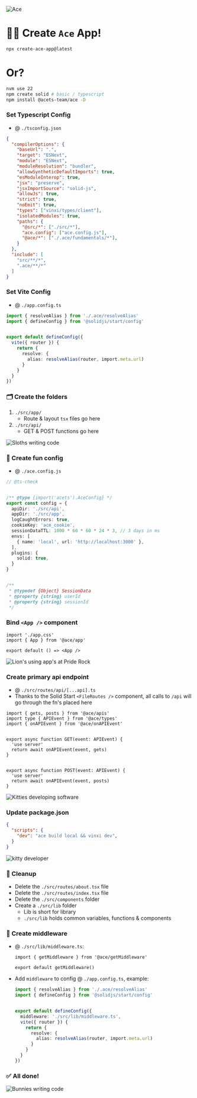 ![Ace](https://i.imgur.com/jFILQ9P.png)



# 🧚‍♀️ Create `Ace` App!
```bash
npx create-ace-app@latest
```



# Or?
```bash
nvm use 22
npm create solid # basic / typescript
npm install @acets-team/ace -D
```



### Set Typescript Config
- @ `./tsconfig.json`
```json
{
  "compilerOptions": {
    "baseUrl": ".",
    "target": "ESNext",
    "module": "ESNext",
    "moduleResolution": "bundler",
    "allowSyntheticDefaultImports": true,
    "esModuleInterop": true,
    "jsx": "preserve",
    "jsxImportSource": "solid-js",
    "allowJs": true,
    "strict": true,
    "noEmit": true,
    "types": ["vinxi/types/client"],
    "isolatedModules": true,
    "paths": {
      "@src/*": ["./src/*"],
      "ace.config": ["ace.config.js"],
      "@ace/*": ["./.ace/fundamentals/*"],
    }
  },
  "include": [
    "src/**/*",
    ".ace/**/*"
  ]
}
```



### Set Vite Config
- @ `./app.config.ts`
```ts
import { resolveAlias } from './.ace/resolveAlias'
import { defineConfig } from '@solidjs/start/config'


export default defineConfig({
  vite({ router }) {
    return {
      resolve: {
        alias: resolveAlias(router, import.meta.url)
      }
    }
  }
})
```



### 🗂️ Create the folders
1. `./src/app/`
    - Route & layout `tsx` files go here
2. `./src/api/`
    - GET & POST functions go here



![Sloths writing code](https://i.imgur.com/dDOo5DS.jpeg)



### 🥳 Create fun config
- @ `./ace.config.js`
```ts
// @ts-check 


/** @type {import('acets').AceConfig} */
export const config = {
  apiDir: './src/api',
  appDir: './src/app',
  logCaughtErrors: true,
  cookieKey: 'ace_cookie',
  sessionDataTTL: 1000 * 60 * 60 * 24 * 3, // 3 days in ms
  envs: [
    { name: 'local', url: 'http://localhost:3000' },
  ],
  plugins: {
    solid: true,
  }
}


/** 
 * @typedef {Object} SessionData
 * @property {string} userId
 * @property {string} sessionId
 */
```



### Bind `<App />` component
```tsx
import './app.css'
import { App } from '@ace/app'

export default () => <App />
```



![Lion's using app's at Pride Rock](https://i.imgur.com/37aoJkk.png)



### Create primary api endpoint
- @ `./src/routes/api/[...api].ts`
- Thanks to the Solid Start `<FileRoutes />` component, all calls to `/api` will go through the fn's placed here
```tsx
import { gets, posts } from '@ace/apis'
import type { APIEvent } from '@ace/types'
import { onAPIEvent } from '@ace/onAPIEvent'


export async function GET(event: APIEvent) {
  'use server'
  return await onAPIEvent(event, gets)
}


export async function POST(event: APIEvent) {
  'use server'
  return await onAPIEvent(event, posts)
}
```



![Kitties developing software](https://i.imgur.com/Ao8xTG5.png)



### Update package.json
```json
{
  "scripts": {
    "dev": "ace build local && vinxi dev",
  }
}
```


![kitty developer](https://camo.githubusercontent.com/68c3849e22315c2dc02b02b433db1b51ae7fefe0372bf395b2a75ab4f692941f/68747470733a2f2f692e696d6775722e636f6d2f7a6378436b4a482e706e67)




### 🧼 Cleanup 
- Delete the `./src/routes/about.tsx` file
- Delete the `./src/routes/index.tsx` file
- Delete the `./src/components` folder
- Create a `./src/lib` folder
    - Lib is short for library
    - `./src/lib` holds common variables, functions & components



### 🙏 Create middleware
-  @ `./src/lib/middleware.ts`:
    ```tsx
    import { getMiddleware } from '@ace/getMiddleware'

    export default getMiddleware()
    ```
  - Add `middleware` to config @ `./app.config.ts`, example:
    ```ts
    import { resolveAlias } from './.ace/resolveAlias'
    import { defineConfig } from '@solidjs/start/config'


    export default defineConfig({
      middleware: './src/lib/middleware.ts',
      vite({ router }) {
        return {
          resolve: {
            alias: resolveAlias(router, import.meta.url)
          }
        }
      }
    })
    ```

### ✅ All done!


![Bunnies writing code](https://i.imgur.com/d0wINvM.jpeg)